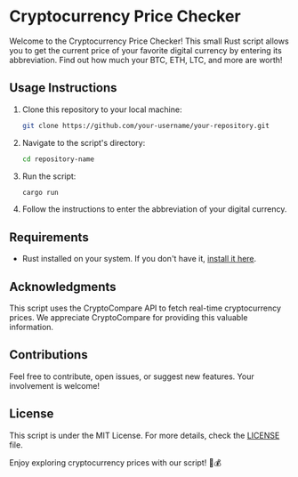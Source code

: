 # Cryptocurrency Price Checker

Welcome to the Cryptocurrency Price Checker! This small Rust script allows you to get the current price of your favorite digital currency by entering its abbreviation. Find out how much your BTC, ETH, LTC, and more are worth!

## Usage Instructions

1. Clone this repository to your local machine:

    ```bash
    git clone https://github.com/your-username/your-repository.git
    ```

2. Navigate to the script's directory:

    ```bash
    cd repository-name
    ```

3. Run the script:

    ```bash
    cargo run
    ```

4. Follow the instructions to enter the abbreviation of your digital currency.

## Requirements

- Rust installed on your system. If you don't have it, [install it here](https://www.rust-lang.org/tools/install).

## Acknowledgments

This script uses the CryptoCompare API to fetch real-time cryptocurrency prices. We appreciate CryptoCompare for providing this valuable information.

## Contributions

Feel free to contribute, open issues, or suggest new features. Your involvement is welcome!

## License

This script is under the MIT License. For more details, check the [LICENSE](LICENSE) file.

Enjoy exploring cryptocurrency prices with our script! 🚀💰
